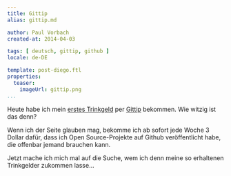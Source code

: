 ```yaml
---
title: Gittip
alias: gittip.md

author: Paul Vorbach
created-at: 2014-04-03

tags: [ deutsch, gittip, github ]
locale: de-DE

template: post-diego.ftl
properties:
  teaser:
    imageUrl: gittip.png
...
```


Heute habe ich mein [erstes Trinkgeld] per [Gittip] bekommen. Wie witzig ist das
denn?

Wenn ich der Seite glauben mag, bekomme ich ab sofort jede Woche 3 Dollar dafür,
dass ich Open Source-Projekte auf Github veröffentlicht habe, die offenbar
jemand brauchen kann.

Jetzt mache ich mich mal auf die Suche, wem ich denn meine so erhaltenen
Trinkgelder zukommen lasse...


[Gittip]: https://www.gittip.com/
[erstes Trinkgeld]: https://www.gittip.com/pvorb/
